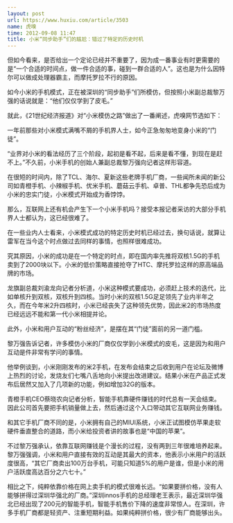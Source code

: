 ```yaml
---
layout: post
url: https://www.huxiu.com/article/3503
name: 虎嗅
time: 2012-09-08 11:47
title: 小米“同步助手”们的尴尬：错过了特定的历史时机
---
```

但如今看来，是否给出一个定论已经并不重要了，因为成一番事业有时更需要的是“一个合适的时间点，做一件合适的事，碰到一群合适的人”。这也是为什么因特尔可以做成处理器霸主，而摩托罗拉不行的原因。

如今小米的手机模式，正在被深圳的“同步助手”们所模仿，但按照小米副总裁黎万强的话说就是：“他们仅仅学到了皮毛。”

就此，《21世纪经济报道》对“小米模仿之路”做出了一番阐述，虎嗅网节选如下：

一年前那些对小米模式满嘴不屑的手机界人士，如今正急匆匆地变身小米的“门徒”。

“业界对小米的看法经历了三个阶段，起初是看不起，后来是看不懂，到现在是赶不上。”不久前，小米手机的创始人兼副总裁黎万强向记者这样形容道。

在很短的时间内，除了TCL、海尔、夏新这些老牌手机厂商，一些闻所未闻的新公司如青橙手机、小辣椒手机、优米手机、蘑菇云手机、卓普、THL都争先恐后成为小米的忠实门徒，小米模式开始成为香饽饽。

那么，互联网上还有机会产生下一个小米手机吗？接受本报记者采访的大部分手机界人士都认为，这已经很难了。

在一些业内人士看来，小米模式成功的特定历史时机已经过去，换句话说，就算让雷军在当今这个时点做过去同样的事情，也照样很难成功。

究其原因，小米的成功是在一个特定的时点，即在国内率先推将双核1.5G的手机卖到了2000块以下。小米的低价策略直接抢夺了HTC、摩托罗拉这样的原高端品牌的市场。

龙旗副总裁刘渝龙向记者分析道，小米这种模式要成功，必须赶上技术的迭代，比如单核升到双核，双核升到四核。当时小米的双核1.5G足足领先了业内半年之久，而在今年米2升四核时，小米已经丧失了这种领先优势，因此米2的市场热度已经远远不能和第一代小米相提并论。

此外，小米和用户互动的“粉丝经济”，是摆在其“门徒”面前的另一道门槛。

黎万强告诉记者，许多模仿小米的厂商仅仅学到小米模式的皮毛，这是因为和用户互动是件非常有学问的事情。

他举例谈到，小米刚刚发布的米2手机，在发布会结束之后收到用户在论坛及微博上热烈的讨论，发烧友们七嘴八舌地向小米提出改进建议。结果小米在产品正式发布后居然又加入了几项新的功能，例如增加32G的版本。

青橙手机CEO蔡晓农向记者分析，智能手机靠硬件赚钱的时代总有一天会结束。因此公司首先要把手机销量做上去，然后通过这个入口带动其它互联网业务赚钱。

和其它手机厂商不同的是，小米拥有自己的MIUI系统，小米正试图模仿苹果走软硬件垂直整合的道路，而小米给投资者讲的故事也是“中国的苹果”。

不过黎万强承认，依靠互联网赚钱是个漫长的过程，没有两到三年很难培养起来。黎万强强调，小米和用户直接有效的互动是其最大的资本，他表示小米用户的活跃度很高，“其它厂商卖出100万台手机，可能只知道5%的用户是谁，但是小米的用户活跃度高达百分之六七十。”

相比之下，纯粹依靠价格在网上卖手机的模式很难长远。“如果要拼价格，没有人能够拼得过深圳华强北的厂商。”深圳innos手机的总经理老王表示，最近深圳华强北已经出现了200元的智能手机，智能手机售价下降的速度非常惊人。在深圳，许多手机厂商都是轻资产、注重短期利益。如果纯粹拼价格，很少有厂商能够出头。

